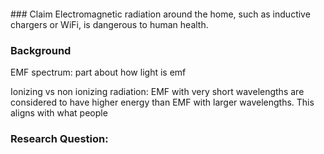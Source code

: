 <br/>
<br/>
<br/>
<br/>
### Claim
Electromagnetic radiation around the home, such as inductive chargers or WiFi, is dangerous to human health.



### Background

EMF spectrum: part about how light is emf

Ionizing vs non ionizing radiation: 
EMF with very short wavelengths are considered to have higher energy than EMF with larger wavelengths. This aligns with what people  




### Research Question:
